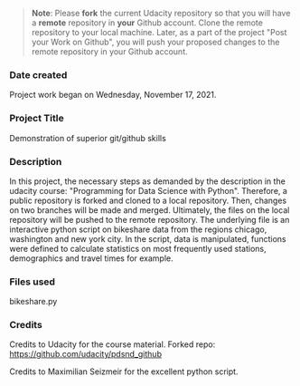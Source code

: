 >**Note**: Please **fork** the current Udacity repository so that you will have a **remote** repository in **your** Github account. Clone the remote repository to your local machine. Later, as a part of the project "Post your Work on Github", you will push your proposed changes to the remote repository in your Github account.

### Date created
Project work began on Wednesday, November 17, 2021.

### Project Title
Demonstration of superior git/github skills

### Description
In this project, the necessary steps as demanded by the description in the udacity course: "Programming for Data Science with Python".
Therefore, a public repository is forked and cloned to a local repository. Then, changes on two branches will be made and merged. Ultimately, the files on the local repository will be pushed to the remote repository.
The underlying file is an interactive python script on bikeshare data from the regions chicago, washington and new york city. In the script, data is manipulated, functions were defined to calculate statistics on most frequently used stations, demographics and travel times for example.

### Files used
bikeshare.py

### Credits
Credits to Udacity for the course material.
Forked repo: https://github.com/udacity/pdsnd_github

Credits to Maximilian Seizmeir for the excellent python script.
